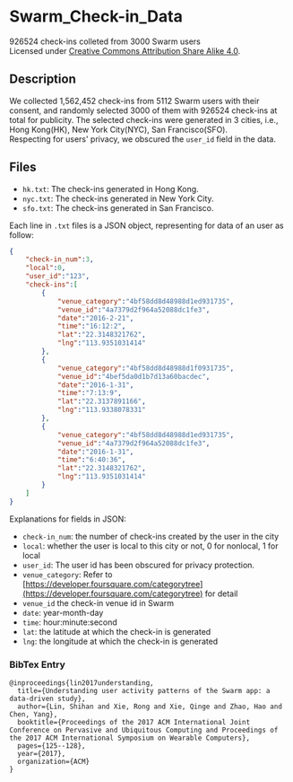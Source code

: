 # Swarm_Check-in_Data

926524 check-ins colleted from 3000 Swarm users  
Licensed under [Creative Commons Attribution Share Alike 4.0](http://choosealicense.com/licenses/cc-by-sa-4.0/).

## Description

We collected 1,562,452 check-ins from 5112 Swarm users with their consent, and randomly selected 3000 of them with 926524 check-ins at total for publicity.
The selected check-ins were generated in 3 cities, i.e., Hong Kong(HK), New York City(NYC), San Francisco(SFO).  
Respecting for users' privacy, we obscured the `user_id` field in the data.

## Files

- `hk.txt`: The check-ins generated in Hong Kong.
- `nyc.txt`: The check-ins generated in New York City.
- `sfo.txt`: The check-ins generated in San Francisco.

Each line in `.txt` files is a JSON object, representing for data of an user as follow:
```json
{
    "check-in_num":3,
    "local":0,
    "user_id":"123",
    "check-ins":[
        {
            "venue_category":"4bf58dd8d48988d1ed931735", 
            "venue_id":"4a7379d2f964a52088dc1fe3",
            "date":"2016-2-21",
            "time":"16:12:2",
            "lat":"22.3148321762",
            "lng":"113.9351031414"
        },
        {
            "venue_category":"4bf58dd8d48988d1f0931735",
            "venue_id":"4bef5da0d1b7d13a60bacdec",
            "date":"2016-1-31",
            "time":"7:13:9",
            "lat":"22.3137891166",
            "lng":"113.9338078331"
        },
        {
            "venue_category":"4bf58dd8d48988d1ed931735",
            "venue_id":"4a7379d2f964a52088dc1fe3",
            "date":"2016-1-31",
            "time":"6:40:36",
            "lat":"22.3148321762",
            "lng":"113.9351031414"
        }
    ]
}
```

Explanations for fields in JSON:

- `check-in_num`: the number of check-ins created by the user in the city
- `local`: whether the user is local to this city or not, 0 for nonlocal, 1 for local
- `user_id`: The user id has been obscured for privacy protection.
- `venue_category`: Refer to [https://developer.foursquare.com/categorytree](https://developer.foursquare.com/categorytree) for detail
- `venue_id` the check-in venue id in Swarm
- `date`: year-month-day
- `time`: hour:minute:second
- `lat`: the latitude at which the check-in is generated
- `lng`: the longitude at which the check-in is generated

### BibTex Entry
```
@inproceedings{lin2017understanding,
  title={Understanding user activity patterns of the Swarm app: a data-driven study},
  author={Lin, Shihan and Xie, Rong and Xie, Qinge and Zhao, Hao and Chen, Yang},
  booktitle={Proceedings of the 2017 ACM International Joint Conference on Pervasive and Ubiquitous Computing and Proceedings of the 2017 ACM International Symposium on Wearable Computers},
  pages={125--128},
  year={2017},
  organization={ACM}
}
```

